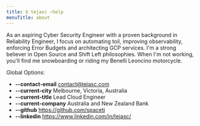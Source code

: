 ```yaml
---
title: $ tejasc —help
menuTitle: about
---
```


As an aspiring Cyber Security Engineer with a proven background in Reliability Engineer, I focus on automating toil, improving observability, enforcing Error Budgets and architecting GCP services. I'm a strong believer in Open Source and Shift Left philosophies. When I'm not working, you'll find me snowboarding or riding my Benelli Leoncino motorcycle.

Global Options:

* **--contact-email**	     contact@tejasc.com
* **--current-city**	     Melbourne, Victoria, Australia
* **--current-title**	     Lead Cloud Engineer
* **--current-company**	 Australia and New Zealand Bank
* **--github** 	         https://github.com/spacetj
* **--linkedin**	         https://www.linkedin.com/in/tejasc/
